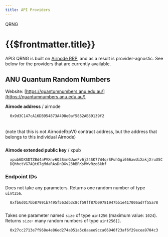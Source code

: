 ```yaml
---
title: API Providers
---
```


<TitleSpan>QRNG</TitleSpan>

# {{$frontmatter.title}}

<TocHeader />
<TOC class="table-of-contents" :include-level="[2,3]" />

API3 QRNG is built on [Airnode RRP](/airnode/v0.6/concepts/), and as a result is
provider-agnostic. See below for the providers that are currently available.

## ANU Quantum Random Numbers

Website:
[https://quantumnumbers.anu.edu.au/](https://quantumnumbers.anu.edu.au/)

<!-- Need css for mobile -->
<div style="word-wrap:break-word;">
<b>Airnode address</b> / airnode

<div style="margin-top:15px;margin-left:15px">
    <code>0x9d3C147cA16DB954873A498e0af5852AB39139f2</code>
    <CopyIcon text="0x9d3C147cA16DB954873A498e0af5852AB39139f2"/>
</div>
<br/><br/>(note that this is not AirnodeRrpV0 contract address, but the address that belongs to this individual Airnode)
</div>

<!-- Need css for mobile -->
<div style="word-wrap:break-word;margin-top:25px;">
    <b>Airnode extended public key</b> / xpub
    <div style="margin-top:15px;margin-left:15px">
        <code>xpub6DXSDTZBd4aPVXnv6Q3SmnGUweFv6j24SK77W4qrSFuhGgi666awUiXakjXruUSCDQhhctVG7AQt67gMdaRAsDnDXv23bBRKsMWvRzo6kbf</code> 
        <CopyIcon text="xpub6DXSDTZBd4aPVXnv6Q3SmnGUweFv6j24SK77W4qrSFuhGgi666awUiXakjXruUSCDQhhctVG7AQt67gMdaRAsDnDXv23bBRKsMWvRzo6kbf"/>
    </div>
</div>

### Endpoint IDs

<!-- Need css for mobile -->
<div style="word-wrap:break-word;margin-top:15px;">
    Does not take any parameters. Returns one random number of type <code>uint256</code>.
    <div style="margin-top:15px;margin-left:15px">
        <code>0xfb6d017bb87991b7495f563db3c8cf59ff87b09781947bb1e417006ad7f55a78</code>
        <CopyIcon text="0xfb6d017bb87991b7495f563db3c8cf59ff87b09781947bb1e417006ad7f55a78"/>
    </div>
</div>

<!-- Need css for mobile -->
<div style="word-wrap:break-word;margin-top:25px;">
    Takes one parameter named <code>size</code> of type <code>uint256</code> (maximum value: <code>1024</code>).
    Returns <code>size</code>- many random numbers of type <code>uint256[]</code>.
    <div style="margin-top:15px;margin-left:15px;">
        <code>0x27cc2713e7f968e4e86ed274a051a5c8aaee9cca66946f23af6f29ecea9704c3</code>
        <CopyIcon text="0x27cc2713e7f968e4e86ed274a051a5c8aaee9cca66946f23af6f29ecea9704c3"/>
    </div>
</div>
